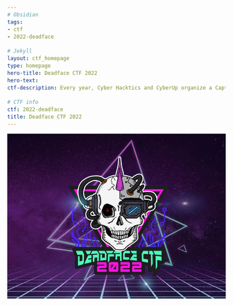 ```yaml
---
# Obsidian
tags:
- ctf
- 2022-deadface

# Jekyll
layout: ctf_homepage
type: homepage
hero-title: Deadface CTF 2022
hero-text: 
ctf-description: Every year, Cyber Hacktics and CyberUp organize a Capture-the-Flag (CTF) event in support of National Cyber Security Awareness Month. Competitors will play on teams of up to four players and must solve challenges relating to various cybersecurity categories.

# CTF info
ctf: 2022-deadface
title: Deadface CTF 2022
---
```

![Logo](attachments/logo.jpg)